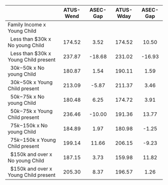 
|                      |    ATUS-Wend |     ASEC-Gap |    ATUS-Wday |     ASEC-Gap |
| -------------------- | :----------: | :----------: | :----------: | :----------: |
| Family Income x Young Child |              |              |              |              |
| &nbsp;&nbsp;Less than $30k x No young Child |       174.52 |         3.52 |       174.52 |        10.50 |
| &nbsp;&nbsp;Less than $30k x Young Child present |       237.87 |       -18.68 |       231.02 |       -16.93 |
| &nbsp;&nbsp;$30k-$50k x No young Child |       180.87 |         1.54 |       190.11 |         1.59 |
| &nbsp;&nbsp;$30k-$50k x Young Child present |       213.09 |        -5.87 |       211.37 |         3.46 |
| &nbsp;&nbsp;$50k-$75k x No young Child |       180.48 |         6.25 |       174.72 |         3.91 |
| &nbsp;&nbsp;$50k-$75k x Young Child present |       236.46 |       -10.00 |       191.36 |        13.77 |
| &nbsp;&nbsp;$75k-$150k x No young Child |       184.89 |         1.97 |       180.98 |        -1.25 |
| &nbsp;&nbsp;$75k-$150k x Young Child present |       199.14 |        11.66 |       206.15 |        -9.23 |
| &nbsp;&nbsp;$150k and over x No young Child |       187.15 |         3.73 |       159.98 |        11.82 |
| &nbsp;&nbsp;$150k and over x Young Child present |       205.30 |         8.37 |       196.57 |         1.26 |

